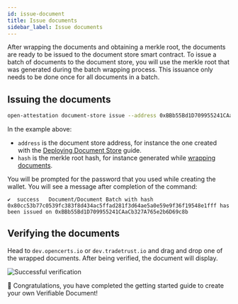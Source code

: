 ```yaml
---
id: issue-document
title: Issue documents
sidebar_label: Issue documents
---
```


After wrapping the documents and obtaining a merkle root, the documents are ready to be issued to the document store smart contract. To issue a batch of documents to the document store, you will use the merkle root that was generated during the batch wrapping process. This issuance only needs to be done once for all documents in a batch.

## Issuing the documents

```bash
open-attestation document-store issue --address 0xBBb55Bd1D709955241CAaCb327A765e2b6D69c8b --hash 0x80cc53b77c0539fc383f8d434ac5ffad281f3d64ae5a0e59e9f36f19548e1fff  --network sepolia --encrypted-wallet-path wallet.json
```

In the example above:

- `address` is the document store address, for instance the one created with the [Deploying Document Store](/docs/ethereum-section/document-store) guide.
- `hash` is the merkle root hash, for instance generated while [wrapping documents](/docs/ethereum-section/wrap-document-eth).

You will be prompted for the password that you used while creating the wallet. You will see a message after completion of the command:

```text
✔  success   Document/Document Batch with hash 0x80cc53b77c0539fc383f8d434ac5ffad281f3d64ae5a0e59e9f36f19548e1fff has been issued on 0xBBb55Bd1D709955241CAaCb327A765e2b6D69c8b
```

## Verifying the documents

Head to `dev.opencerts.io` or `dev.tradetrust.io` and drag and drop one of the wrapped documents. After being verified, the document will display.

![Successful verification](/docs/ethereum-section/issue-document/verifying.png)

🎉 Congratulations, you have completed the getting started guide to create your own Verifiable Document!
